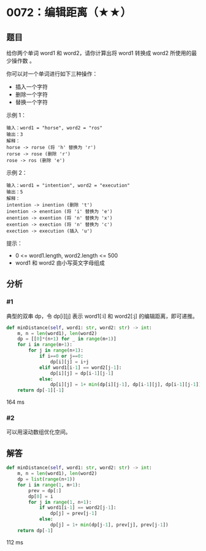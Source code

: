 # 0072：编辑距离（★★）


## 题目

给你两个单词 word1 和 word2，请你计算出将 word1 转换成 word2 所使用的最少操作数 。

你可以对一个单词进行如下三种操作：
- 插入一个字符
- 删除一个字符
- 替换一个字符


示例 1：

	输入：word1 = "horse", word2 = "ros"
	输出：3
	解释：
	horse -> rorse (将 'h' 替换为 'r')
	rorse -> rose (删除 'r')
	rose -> ros (删除 'e')
	
示例 2：

	输入：word1 = "intention", word2 = "execution"
	输出：5
	解释：
	intention -> inention (删除 't')
	inention -> enention (将 'i' 替换为 'e')
	enention -> exention (将 'n' 替换为 'x')
	exention -> exection (将 'n' 替换为 'c')
	exection -> execution (插入 'u')

提示：
- 0 <= word1.length, word2.length <= 500
- word1 和 word2 由小写英文字母组成

## 分析

### #1

典型的双串 dp，令 dp[i][j] 表示 word1[:i] 和 word2[:j] 的编辑距离，即可递推。

```python
def minDistance(self, word1: str, word2: str) -> int:
    m, n = len(word1), len(word2)
    dp = [[0]*(n+1) for _ in range(m+1)]
    for i in range(m+1):
        for j in range(n+1):
            if i==0 or j==0:
                dp[i][j] = i+j
            elif word1[i-1] == word2[j-1]:
                dp[i][j] = dp[i-1][j-1]
            else:
                dp[i][j] = 1+ min(dp[i][j-1], dp[i-1][j], dp[i-1][j-1])
    return dp[-1][-1]
```
164 ms

### #2

可以用滚动数组优化空间。

## 解答

```python
def minDistance(self, word1: str, word2: str) -> int:
    m, n = len(word1), len(word2)
    dp = list(range(n+1))
    for i in range(1, m+1):
        prev = dp[:]
        dp[0] = i
        for j in range(1, n+1):
            if word1[i-1] == word2[j-1]:
                dp[j] = prev[j-1]
            else:
                dp[j] = 1+ min(dp[j-1], prev[j], prev[j-1])
    return dp[-1]
```
112 ms
